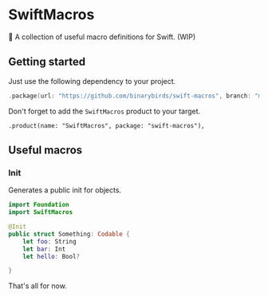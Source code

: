 # SwiftMacros

🚧 A collection of useful macro definitions for Swift. (WIP)


## Getting started

Just use the following dependency to your project.

```swift
.package(url: "https://github.com/binarybirds/swift-macros", branch: "main"),
```

Don't forget to add the `SwiftMacros` product to your target.
```
.product(name: "SwiftMacros", package: "swift-macros"),
```

## Useful macros

### Init

Generates a public init for objects.

```swift
import Foundation
import SwiftMacros

@Init
public struct Something: Codable {
    let foo: String
    let bar: Int
    let hello: Bool?

}
```

That's all for now.
